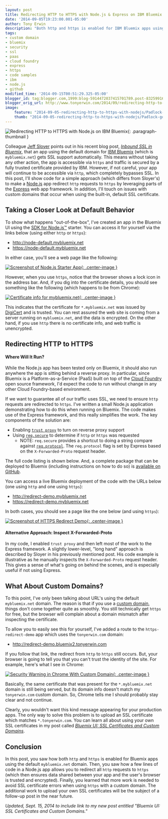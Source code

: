 ```yaml
---
layout: post
title: Redirecting HTTP to HTTPS with Node.js & Express on IBM Bluemix
date: '2014-09-05T19:23:00.001-05:00'
author: Tony Erwin
description: "Both http and https is enabled for IBM Bluemix apps using the default mybluemix.net domain. Code is presented for a Node.js app that uses the Express web app framework to cause http requests to be redirected to https. This ensures data shared between your app and the user's browser is trusted and encrypted. A pointer to the deployable sample on GitHub is also provided."
tags:
- custom domain
- bluemix
- security
- ssl
- paas
- cloud foundry
- express
- https
- code samples
- ibm
- node.js
- github
modified_time: '2014-09-15T00:51:29.325-05:00'
blogger_id: tag:blogger.com,1999:blog-5914472037415701789.post-8325991612350778889
blogger_orig_url: http://www.tonyerwin.com/2014/09/redirecting-http-to-https-with-nodejs.html
image:
    feature: "2014-09-05-redirecting-http-to-https-with-nodejs/Padlock-gold-small_with_label.png"
    thumb: "2014-09-05-redirecting-http-to-https-with-nodejs/Padlock-gold-small-72_with_label.png"
---
```


![Redirecting HTTP to HTTPS with Node.js on IBM Bluemix](/images/2014-09-05-redirecting-http-to-https-with-nodejs/Padlock-gold-small_with_label.png){: .paragraph-thumbnail }

Colleague <a href="https://twitter.com/jsloyer" target="_blank">Jeff Sloyer</a> points out in his recent blog post, <a href="https://developer.ibm.com/bluemix/2014/08/18/inbound-ssl-bluemix/" target="_blank"><em>Inbound SSL in Bluemix</em></a>, that an app using the default domain for <a href="https://www.bluemix.net/" target="_blank">IBM Bluemix</a> (which is `mybluemix.net`) gets SSL support automatically. This means without taking any other action, the app is accessible via `https` and traffic is secured by a fully trusted certificate provided by IBM. However, if not careful, your app will continue to be accessible via `http`, which completely bypasses SSL. In this post, I'll show code for a simple approach (which differs from Sloyer's) to make a <a href="http://nodejs.org/" target="_blank">Node.js</a> app redirect `http` requests to `https` by leveraging parts of the <a href="http://expressjs.com/" target="_blank">Express</a> web app framework. In addition, I'll touch on issues with custom domains that occur when using the built-in, default SSL certificate.

## Taking a Closer Look at Default Behavior

To show what happens "out-of-the-box", I've created an app in the Bluemix UI using the <a href="https://ace.ng.bluemix.net/#/store/cloudOEPaneId=store&amp;appTemplateGuid=nodejsHelloWorld" target="_blank">SDK for Node.js™</a> starter. You can access it for yourself via the links below (using either `http` or `https`):

- <a href="http://node-default.mybluemix.net/" target="_blank">http://node-default.mybluemix.net</a>
- <a href="https://node-default.mybluemix.net/" target="_blank">https://node-default.mybluemix.net</a>

In either case, you'll see a web page like the following:

[![Screenshot of Node.js Starter App](/images/2014-09-05-redirecting-http-to-https-with-nodejs/nodeStarterApp.png){: .center-image }](/images/2014-09-05-redirecting-http-to-https-with-nodejs/nodeStarterApp.png)

However, when you use `https`, notice that the browser shows a lock icon in the address bar. And, if you dig into the certificate details, you should see something like the following (which happens to be from Chrome):

[![Certificate info for mybluemix.net](/images/2014-09-05-redirecting-http-to-https-with-nodejs/mybluemixCertInfo.png){: .center-image }](/images/2014-09-05-redirecting-http-to-https-with-nodejs/mybluemixCertInfo.png)

This indicates that the certificate for `*.mybluemix.net` was issued by <a href="https://www.digicert.com/" target="_blank">DigiCert</a> and is trusted. You can rest assured the web site is coming from a server running on `mybluemix.net`, and the data is encrypted. On the other hand, if you use `http` there is no certificate info, and web traffic is unencrypted.

## Redirecting HTTP to HTTPS

<div class="tonySidebar">
    <h4>Where Will It Run?</h4>
    <div style="margin-bottom: 0px; margin-top: 5px;">While the Node.js app has been tested only on Bluemix, it should also run anywhere the app is sitting behind a reverse proxy. In particular, since Bluemix is a Platform-as-a-Service (PaaS) built on top of the <a href="http://www.cloudfoundry.org/" target="_blank">Cloud Foundry</a> open source framework, I'd expect the code to run without change in any other Cloud Foundry-based environment.
    </div>
</div>

If we want to guarantee all of our traffic uses SSL, we need to ensure `http` requests are redirected to `https`. I've written a small Node.js application demonstrating how to do this when running on Bluemix. The code makes use of the Express framework, and this really simplifies the work. The key components of the solution are:

- Enabling <a href="http://expressjs.com/api#app-settings" target="_blank">`trust proxy`</a> to turn on reverse proxy support
- Using <a href="http://expressjs.com/api#req.secure" target="_blank">`req.secure`</a> to determine if `http` or `https` was requested
    - NOTE: `req.secure` provides a shortcut to doing a string compare against <a href="http://expressjs.com/api#req.protocol" target="_blank">`req.protocol`</a>. The `req.protocol` flag is set by Express based on the `X-Forwarded-Proto` request header.

The full code listing is shown below. And, a complete package that can be deployed to Bluemix (including instructions on how to do so) is <a href="https://github.com/aerwin/https-redirect-demo" target="_blank">available on GitHub</a>.

<script src="http://gist-it.appspot.com/github.com/aerwin/https-redirect-demo/blob/master/server.js"></script>

You can access a live Bluemix deployment of the code with the URLs below (one using `http` and one using `https`):

- <a href="http://redirect-demo.mybluemix.net/" target="_blank">http://redirect-demo.mybluemix.net</a>
- <a href="https://redirect-demo.mybluemix.net/" target="_blank">https://redirect-demo.mybluemix.net</a>

In both cases, you should see a page like the one below (and using `https`):

[![Screenshot of HTTPS Redirect Demo](/images/2014-09-05-redirecting-http-to-https-with-nodejs/httpsRedirectDemo.png){: .center-image }](/images/2014-09-05-redirecting-http-to-https-with-nodejs/httpsRedirectDemo.png)

<h4>Alternative Approach: Inspect X-Forwarded-Proto</h4>

In my code, I enabled `trust proxy` and then left most of the work to the Express framework. A slightly lower-level, "long hand" approach is described by Sloyer in his previously mentioned post. His code example is illustrative as he manually inspects the `X-Forwarded-Proto` request header. This gives a sense of what's going on behind the scenes, and is especially useful if not using Express.

## What About Custom Domains?

To this point, I've only been talking about URL's using the default `mybluemix.net` domain. The reason is that if you use a <a href="https://www.ng.bluemix.net/docs/#manageapps/index-gentopic3.html#genTopProcId4" target="_blank">custom domain</a>, things don't come together quite as smoothly. You still technically get `https` for free, but the browser will complain about a domain mismatch after inspecting the certificate.

To allow you to easily see this for yourself, I've added a route to the `https-redirect-demo` app which uses the `tonyerwin.com` domain:

- <a href="http://redirect-demo.bluemix2.tonyerwin.com/" target="_blank">http://redirect-demo.bluemix2.tonyerwin.com</a>

If you follow that link, the redirect from `http` to `https` still occurs. But, your browser is going to tell you that you can't trust the identity of the site. For example, here's what I see in Chrome:

[![Security Warning in Chrome With Custom Domain](/images/2014-09-05-redirecting-http-to-https-with-nodejs/sslErrorWithCustomDomain_annotated.png){: .center-image }](/images/2014-09-05-redirecting-http-to-https-with-nodejs/sslErrorWithCustomDomain_annotated.png)

Basically, the same certificate that was present for the `*.mybluemix.net` domain is still being served, but its domain info doesn't match my `tonyerwin.com` custom domain. So, Chrome tells me I should probably stay clear and not continue.

Clearly, you wouldn't want this kind message appearing for your production apps. The only way to solve this problem is to upload an SSL certificate which matches `*.tonyerwin.com`. You can learn all about using your own SSL certificates in my post called <a target="_blank" href="http://www.tonyerwin.com/2014/09/bluemix-ui-ssl-certificates-and-custom.html"><i>Bluemix UI: SSL Certificates and Custom Domains</i></a>.

## Conclusion

In this post, you saw how both `http` and `https` is enabled for Bluemix apps using the default `mybluemix.net` domain. Then, you saw how a few lines of code in a Node.js app allows you to redirect all `http` requests to `https` (which then ensures data shared between your app and the user's browser is trusted and encrypted). Finally, you learned that more work is needed to avoid SSL certificate errors when using `https` with a custom domain. The additional work to upload your own SSL certificates will be the subject of a follow-up post in the near future.

_Updated, Sept. 15, 2014 to include link to my new post entitled "Bluemix UI: SSL Certificates and Custom Domains."_
